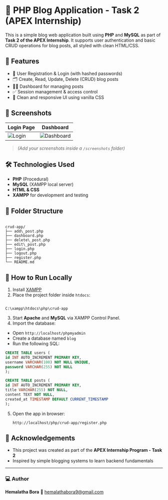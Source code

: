 
# 📝 PHP Blog Application - Task 2 (APEX Internship)

This is a simple blog web application built using **PHP** and **MySQL** as part of **Task 2 of the APEX Internship**. It supports user authentication and basic CRUD operations for blog posts, all styled with clean HTML/CSS.

## 🔧 Features

- 🔐 User Registration & Login (with hashed passwords)
- 🗂️ Create, Read, Update, Delete (CRUD) blog posts
- 🧑‍💻 Dashboard for managing posts
- ✅ Session management & access control
- 🎨 Clean and responsive UI using vanilla CSS

## 📸 Screenshots

| Login Page | Dashboard |
|------------|-----------|
| ![Login](screenshots/login.png) | ![Dashboard](screenshots/dashboard.png) |

> *(Add your screenshots inside a `/screenshots` folder)*

## 🛠️ Technologies Used

- **PHP** (Procedural)
- **MySQL** (XAMPP local server)
- **HTML & CSS**
- **XAMPP** for development and testing

## 📂 Folder Structure

```

crud-app/
├── add\_post.php
├── dashboard.php
├── delete\_post.php
├── edit\_post.php
├── login.php
├── logout.php
├── register.php
└── README.md

```

## 🚀 How to Run Locally

1. Install [XAMPP](https://www.apachefriends.org/index.html)
2. Place the project folder inside `htdocs`:
```

C:\xampp\htdocs\php\crud-app

````
3. Start **Apache** and **MySQL** via XAMPP Control Panel.
4. Import the database:
- Open `http://localhost/phpmyadmin`
- Create a database named `blog`
- Run the following SQL:

```sql
CREATE TABLE users (
id INT AUTO_INCREMENT PRIMARY KEY,
username VARCHAR(100) NOT NULL UNIQUE,
password VARCHAR(255) NOT NULL
);

CREATE TABLE posts (
id INT AUTO_INCREMENT PRIMARY KEY,
title VARCHAR(255) NOT NULL,
content TEXT NOT NULL,
created_at TIMESTAMP DEFAULT CURRENT_TIMESTAMP
);
````

5. Open the app in browser:

   ```
   http://localhost/php/crud-app/register.php
   ```

## 📌 Acknowledgements

* This project was created as part of the **APEX Internship Program - Task 2**
* Inspired by simple blogging systems to learn backend fundamentals

---

### 💻 Author

**Hemalatha Bora**
📧 [hemalathabora9@gmail.com](mailto:hemalathabora9@gmail.com)


